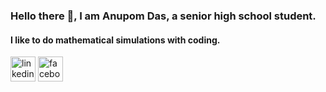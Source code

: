 ### Hello there 👋, I am Anupom Das, a senior high school student. 
#### I like to do mathematical simulations with coding.



[<img src='https://www.bing.com/images/search?q=Linkedin%20Icon%20Png&FORM=IQFRBA&id=3E40D29E71A258973F3EC675F572B1461AFEE570' alt='linkedin' height='40'>](https://www.linkedin.com/in/anupomdas03/)  [<img src='https://cdn.jsdelivr.net/npm/simple-icons@3.0.1/icons/facebook.svg' alt='facebook' height='40'>](https://www.facebook.com/theanupomds)  
